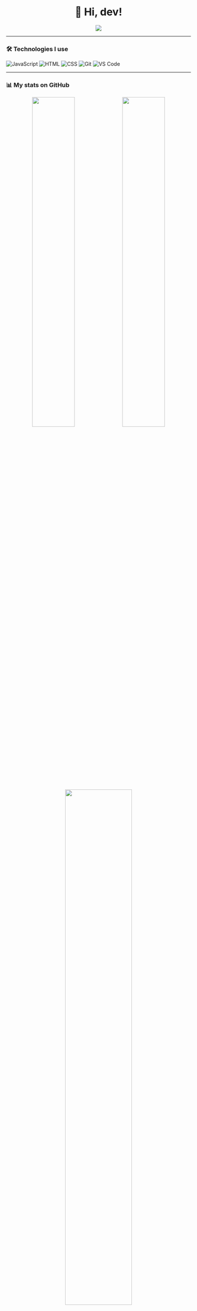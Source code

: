 <h1 align="center">👋 Hi, dev!</h1>

<p align="center">
  <img src="https://readme-typing-svg.herokuapp.com?font=Fira+Code&duration=3000&pause=1000&color=00F7FF&center=true&vCenter=true&width=435&lines=Beginner+Programmer💻;Systems+Development+Student;I+love+my+pets+very+much!❤️🐾;Ok,+I+already+turned+off+my+screen;Welcome+to+my+GitHub!" />
</p>

---

### 🛠️ Technologies I use

![JavaScript](https://img.shields.io/badge/-JavaScript-F7DF1E?style=for-the-badge&logo=javascript&logoColor=black)
![HTML](https://img.shields.io/badge/-HTML5-E34F26?style=for-the-badge&logo=html5&logoColor=white)
![CSS](https://img.shields.io/badge/-CSS3-1572B6?style=for-the-badge&logo=css3)
![Git](https://img.shields.io/badge/-Git-F05032?style=for-the-badge&logo=git&logoColor=white)
![VS Code](https://img.shields.io/badge/-VSCode-007ACC?style=for-the-badge&logo=visual-studio-code)

---

### 📊 My stats on GitHub

<p align="center">
  <img width="48%" src="https://github-readme-stats.vercel.app/api?username=matiasonerb&show_icons=true&theme=radical" />
  <img width="48%" src="https://github-readme-streak-stats.herokuapp.com?user=matiasonerb&theme=radical" />
</p>

<p align="center">
  <img width="60%" src="https://github-readme-stats.vercel.app/api/top-langs/?username=matiasonerb&layout=compact&theme=radical" />
</p>

---

<p align="center">✨ Thank you for your visit! ✨</p>
